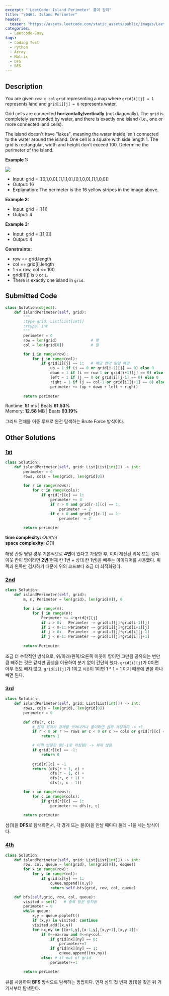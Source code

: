 ```yaml
---
excerpt: "'LeetCode: Island Perimeter' 풀이 정리"
title: "\0463. Island Perimeter"
header:
  teaser: "https://assets.leetcode.com/static_assets/public/images/LeetCode_Sharing.png"
categories:
  - Leetcode-Easy
tags:
  - Coding Test
  - Python
  - Array
  - Matrix
  - DFS
  - BFS
---
```


## <i class="fa-solid fa-file-lines"></i> Description

You are given `row x col` `grid` representing a map where `grid[i][j] = 1` represents land and `grid[i][j] = 0` represents water.

Grid cells are connected **horizontally/vertically** (not diagonally). The `grid` is completely surrounded by water, and there is exactly one island (i.e., one or more connected land cells).

The island doesn't have "lakes", meaning the water inside isn't connected to the water around the island. One cell is a square with side length 1. The grid is rectangular, width and height don't exceed 100. Determine the perimeter of the island.

**Example 1:**

![](https://assets.leetcode.com/uploads/2018/10/12/island.png)
- Input: grid = [[0,1,0,0],[1,1,1,0],[0,1,0,0],[1,1,0,0]]
- Output: 16
- Explanation: The perimeter is the 16 yellow stripes in the image above.

**Example 2:**

- Input: grid = [[1]]
- Output: 4

**Example 3:**

- Input: grid = [[1,0]]
- Output: 4

**Constraints:**

- row == grid.length
- col == grid[i].length
- 1 <= row, col <= 100
- grid[i][j] is `0` or `1`.
- There is exactly one island in `grid`.

## <i class="fa-solid fa-cloud-arrow-up"></i> Submitted Code

```python
class Solution(object):
    def islandPerimeter(self, grid):
        """
        :type grid: List[List[int]]
        :rtype: int
        """
        perimeter = 0
        row = len(grid)               # 행
        col = len(grid[0])            # 열

        for i in range(row):
            for j in range(col):
                if grid[i][j] == 1:   # 해당 칸이 땅일 때만
                    up = 1 if (i == 0 or grid[i-1][j] == 0) else 0          # 윗면
                    down = 1 if (i == row-1 or grid[i+1][j] == 0) else 0    # 아랫면
                    left = 1 if (j == 0 or grid[i][j-1] == 0) else 0        # 왼쪽 옆면
                    right = 1 if (j == col-1 or grid[i][j+1] == 0) else 0   # 오른쪽 옆면
                    perimeter += (up + down + left + right)
        
        return perimeter
```
<i class="fa-solid fa-clock"></i> Runtime: **51** ms \| Beats **61.53%**    
<i class="fa-solid fa-memory"></i> Memory: **12.58** MB \| Beats **93.19%**

그리드 전체를 이중 루프로 완전 탐색하는 Brute Force 방식이다.

## <i class="fa-solid fa-flask"></i> Other Solutions

### <a href="https://leetcode.com/problems/island-perimeter/solutions/5039036/fasterlesser2-methodsdetailed-approachco-5805/" target="_blank">1st</a>

```python
class Solution:
    def islandPerimeter(self, grid: List[List[int]]) -> int:
        perimeter = 0
        rows, cols = len(grid), len(grid[0])
        
        for r in range(rows):
            for c in range(cols):
                if grid[r][c] == 1:
                    perimeter += 4
                    if r > 0 and grid[r-1][c] == 1:
                        perimeter -= 2
                    if c > 0 and grid[r][c-1] == 1:
                        perimeter -= 2
                        
        return perimeter
```
<i class="fa-solid fa-clock"></i> **time complexity:** 𝑂(𝑚\*𝑛)    
<i class="fa-solid fa-memory"></i> **space complexity:** 𝑂(1)           

해당 칸일 땅일 경우 기본적으로 **4변**이 있다고 가정한 후, 이미 계산된 위쪽 또는 왼쪽 이웃 칸이 땅이라면 **2변**(현재 칸 1변 + 상대 칸 1변)을 빼주는 아이디어를 사용했다. 위쪽과 왼쪽만 검사하기 때문에 위의 코드보다 조금 더 최적화됐다.

### <a href="https://leetcode.com/problems/island-perimeter/solutions/723842/python-omn-simple-loop-solution-explaine-bxhy/" target="_blank">2nd</a>

```python
class Solution:
    def islandPerimeter(self, grid):
        m, n, Perimeter = len(grid), len(grid[0]), 0

        for i in range(m):
            for j in range(n):
                Perimeter += 4*grid[i][j]
                if i > 0:   Perimeter -= grid[i][j]*grid[i-1][j]
                if i < m-1: Perimeter -= grid[i][j]*grid[i+1][j]
                if j > 0:   Perimeter -= grid[i][j]*grid[i][j-1]
                if j < n-1: Perimeter -= grid[i][j]*grid[i][j+1]
                    
        return Perimeter
```
조금 더 수학적인 방식으로, 위/아래/왼쪽/오른쪽 이웃이 땅이면 그만큼 공유되는 변만큼 빼주는 것은 같지만 곱셈을 이용하여 분기 없이 간단히 했다. `grid[i][j]`가 0이면 아무 것도 빼지 않고, `grid[i][j]`가 1이고 `이웃`이 1이면 1 * 1 = 1 이기 때문에 변을 하나 빼면 된다.

### <a href="https://leetcode.com/problems/island-perimeter/solutions/5039036/fasterlesser2-methodsdetailed-approachco-5805/" target="_blank">3rd</a>

```python
class Solution:
    def islandPerimeter(self, grid: List[List[int]]) -> int:
        rows, cols = len(grid), len(grid[0])
        perimeter = 0
        
        def dfs(r, c):
            # 현재 위치가 경계를 벗어나거나 물이라면 섬의 가장자리 -> +1
            if r < 0 or r >= rows or c < 0 or c >= cols or grid[r][c] == 0:
                return 1

            # 이미 방문한 땅(-1로 마킹됨) -> 세지 않음
            if grid[r][c] == -1:
                return 0
            
            grid[r][c] = -1
            return (dfs(r + 1, c) +
                    dfs(r - 1, c) +
                    dfs(r, c + 1) +
                    dfs(r, c - 1))

        for r in range(rows):
            for c in range(cols):
                if grid[r][c] == 1:
                    perimeter += dfs(r, c)

        return perimeter
```
섬(1)을 **DFS**로 탐색하면서, 각 경계 또는 물(0)을 만날 때마다 둘레 +1을 세는 방식이다.

### <a href="https://leetcode.com/problems/island-perimeter/solutions/1145167/weeb-does-python-bfs-by-skywalker5423-eoen/" target="_blank">4th</a>

```python
class Solution:
	def islandPerimeter(self, grid: List[List[int]]) -> int:
		row, col, queue = len(grid), len(grid[0]), deque()
		for x in range(row):
			for y in range(col):
				if grid[x][y] == 1:
					queue.append((x,y))
					return self.bfs(grid, row, col, queue)

	def bfs(self,grid, row, col, queue):
		visited = set()   # 중복 방문 방지용
		perimeter = 0
		while queue:
			x,y = queue.popleft()
			if (x,y) in visited: continue
			visited.add((x,y))
			for nx,ny in [[x+1,y],[x-1,y],[x,y+1],[x,y-1]]:
				if 0<=nx<row and 0<=ny<col:
					if grid[nx][ny] == 0:
						perimeter+=1
					if grid[nx][ny] == 1:
						queue.append((nx,ny))
				else: # if out of grid
					perimeter+=1

		return perimeter
```
큐를 사용하여 **BFS** 방식으로 탐색하는 방법이다. 먼저 섬의 첫 번째 땅(1)을 찾은 뒤 거기서부터 탐색한다.